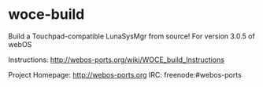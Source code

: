 woce-build
==========

Build a Touchpad-compatible LunaSysMgr from source!  For version 3.0.5 of webOS

Instructions:  http://webos-ports.org/wiki/WOCE_build_Instructions

Project Homepage: http://webos-ports.org
IRC: freenode:#webos-ports
